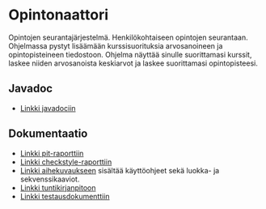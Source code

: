 # Opintonaattori
Opintojen seurantajärjestelmä. Henkilökohtaiseen opintojen seurantaan.
Ohjelmassa pystyt lisäämään kurssisuorituksia arvosanoineen ja opintopisteineen tiedostoon. 
Ohjelma näyttää sinulle suorittamasi kurssit, laskee niiden arvosanoista keskiarvot ja laskee suorittamasi opintopisteesi.

## Javadoc
* [Linkki javadociin](https://htmlpreview.github.io/?https://github.com/enyrhine/Opintonaattori/blob/master/javadocs/index.html)

## Dokumentaatio
* [Linkki pit-raporttiin](https://htmlpreview.github.io/?https://github.com/enyrhine/Opintonaattori/blob/master/dokumentaatio/pit/201705042235/index.html)
* [Linkki checkstyle-raporttiin](https://htmlpreview.github.io/?https://github.com/enyrhine/Opintonaattori/blob/master/dokumentaatio/checkstyle/site/checkstyle.html)
* [Linkki aihekuvaukseen](https://github.com/enyrhine/Opintonaattori/blob/master/dokumentaatio/aiheenKuvausJaRakenne.md)
sisältää käyttöohjeet sekä luokka- ja sekvenssikaaviot.
* [Linkki tuntikirjanpitoon](https://github.com/enyrhine/Opintonaattori/blob/master/dokumentaatio/tuntikirjanpito.md)
* [Linkki testausdokumenttiin](https://github.com/enyrhine/Opintonaattori/blob/master/dokumentaatio/testausdokumentti.md)



